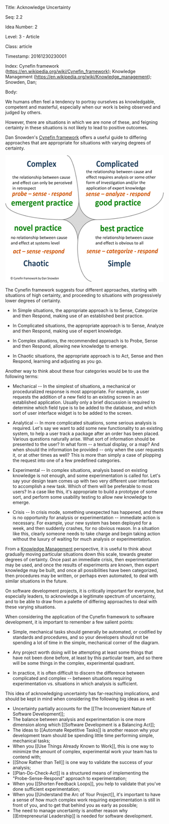 Title:  Acknowledge Uncertainty

Seq:    2.2

Idea Number: 2

Level:  3 - Article

Class:  article

Timestamp: 20161230230001

Index:  Cynefin framework (https://en.wikipedia.org/wiki/Cynefin_framework); Knowledge Management (https://en.wikipedia.org/wiki/Knowledge_management); Snowden, Dan; 

Body:

We humans often feel a tendency to portray ourselves as knowledgable, competent and masterful, especially when our work is being observed and judged by others. 

However, there are situations in which we are none of these, and feigning certainty in these situations is not likely to lead to positive outcomes. 

Dan Snowden's [Cynefin framework](https://en.wikipedia.org/wiki/Cynefin_framework) offers a useful guide to differing approaches that are appropriate for situations with varying degrees of certainty. 

<p><a href="http://cognitive-edge.com/" target="ref"><img alt="Cynefin Model" src="images/cynefin-model.png"></a></p>

The Cynefin framework suggests four different approaches, starting with situations of high certainty, and proceeding to situations with progressively lower degrees of certainty. 

* In Simple situations, the appropriate approach is to Sense, Categorize and then Respond, making use of an established best practice. 

* In Complicated situations, the appropriate approach is to Sense, Analyze and then Respond, making use of expert knowledge. 

* In Complex situations, the recommended approach is to Probe, Sense and then Respond, allowing new knowledge to emerge. 

* In Chaotic situations, the appropriate approach is to Act, Sense and then Respond, learning and adjusting as you go. 

Another way to think about these four categories would be to use the following terms:

* Mechanical -- In the simplest of situations, a mechanical or proceduralized response is most appropriate. For example, a user requests the addition of a new field to an existing screen in an established application. Usually only a brief discussion is required to determine which field type is to be added to the database, and which sort of user interface widget is to be added to the screen. 

* Analytical -- In more complicated situations, some serious analysis is required. Let's say we want to add some new functionality to an existing system, to help a user track a package after an order has been placed. Various questions naturally arise. What sort of information should be presented to the user? In what form -- a textual display, or a map? And when should the information be provided -- only when the user requests it, or at other times as well? This is more than simply a case of plopping the request into one of a few predefined categories. 

* Experimental -- In complex situations, analysis based on existing knowledge is not enough, and some experimentation is called for. Let's say your design team comes up with two very different user interfaces to accomplish a new task. Which of them will be preferable to most users? In a case like this, it's appropriate to build a prototype of some sort, and perform some usability testing to allow new knowledge to emerge. 

* Crisis -- In crisis mode, something unexpected has happened, and there is no opportunity for analysis or experimentation -- immediate action is necessary. For example, your new system has been deployed for a week, and then suddenly crashes, for no obvious reason. In a situation like this, clearly someone needs to take charge and begin taking action without the luxury of waiting for much analysis or experimentation. 

From a [Knowledge Management](https://en.wikipedia.org/wiki/Knowledge_management) perspective, it is useful to think about gradually moving particular situations down this scale, towards greater degrees of certainty. Once past an immediate crisis, then experimentation may be used, and once the results of experiments are known, then expert knowledge may be built, and once all possibilities have been categorized, then procedures may be written, or perhaps even automated, to deal with similar situations in the future. 

On software development projects, it is critically important for everyone, but especially leaders, to acknowledge a legitimate spectrum of uncertainty, and to be able to draw from a palette of differing approaches to deal with these varying situations. 

When considering the application of the Cynefin framework to software development, it is important to remember a few salient points:

* Simple, mechanical tasks should generally be automated, or codified by standards and procedures, and so your developers should not be spending a lot of time in the simple, mechanical corner of the diagram. 

* Any project worth doing will be attempting at least some things that have not been done before, at least by this particular team, and so there will be some things in the complex, experimental quadrant.

* In practice, it is often difficult to discern the difference between complicated and complex -- between situations requiring experimentation vs. situations in which analysis is sufficient. 

This idea of acknowledging uncertainty has far-reaching implications, and should be kept in mind when considering the following big ideas as well:

* Uncertainty partially accounts for the [[The Inconvenient Nature of Software Development]];
* The balance between analysis and experimentation is one more dimension along which [[Software Development is a Balancing Act]];
* The ideas to [[Automate Repetitive Tasks]] is another reason why your development team should be spending little time performing simple, mechanical tasks;
* When you [[Use Things Already Known to Work]], this is one way to minimize the amount of complex, experimental work your team has to contend with;
* [[Show Rather than Tell]] is one way to validate the success of your analysis;
* [[Plan-Do-Check-Act]] is a structured means of implementing the "Probe-Sense-Respond" approach to experimentation;
* When you [[Shorten Feedback Loops]], you help to validate that you've done sufficient experimentation;
* When you [[Understand the Arc of Your Project]], it's important to have a sense of how much complex work requiring experimentation is still in front of you, and to get that behind you as early as possible;
* The need to manage uncertainty is another reason why [[Entrepreneurial Leadership]] is needed for software development.
